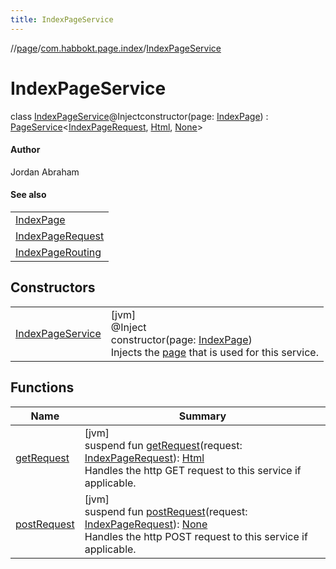 ```yaml
---
title: IndexPageService
---
```

//[page](../../../index.html)/[com.habbokt.page.index](../index.html)/[IndexPageService](index.html)



# IndexPageService

class [IndexPageService](index.html)@Injectconstructor(page: [IndexPage](../-index-page/index.html)) : [PageService](../../com.habbokt.page/-page-service/index.html)&lt;[IndexPageRequest](../-index-page-request/index.html), [Html](../../com.habbokt.page/-html/index.html), [None](../../com.habbokt.page/-none/index.html)&gt; 

#### Author



Jordan Abraham



#### See also


| |
|---|
| [IndexPage](../-index-page/index.html) |
| [IndexPageRequest](../-index-page-request/index.html) |
| [IndexPageRouting](../-index-page-routing/index.html) |


## Constructors


| | |
|---|---|
| [IndexPageService](-index-page-service.html) | [jvm]<br>@Inject<br>constructor(page: [IndexPage](../-index-page/index.html))<br>Injects the [page](../../../../page/com.habbokt.page.index/-index-page-service/[60]init[62].md) that is used for this service. |


## Functions


| Name | Summary |
|---|---|
| [getRequest](index.html#1389428222%2FFunctions%2F317194267) | [jvm]<br>suspend fun [getRequest](index.html#1389428222%2FFunctions%2F317194267)(request: [IndexPageRequest](../-index-page-request/index.html)): [Html](../../com.habbokt.page/-html/index.html)<br>Handles the http GET request to this service if applicable. |
| [postRequest](index.html#-440748934%2FFunctions%2F317194267) | [jvm]<br>suspend fun [postRequest](index.html#-440748934%2FFunctions%2F317194267)(request: [IndexPageRequest](../-index-page-request/index.html)): [None](../../com.habbokt.page/-none/index.html)<br>Handles the http POST request to this service if applicable. |


